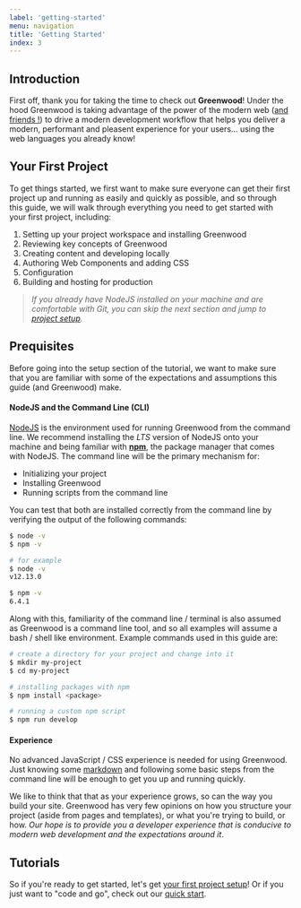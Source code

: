 ```yaml
---
label: 'getting-started'
menu: navigation
title: 'Getting Started'
index: 3
---
```


## Introduction
First off, thank you for taking the time to check out **Greenwood**!  Under the hood Greenwood is taking advantage of the power of the modern web ([and friends !](/docs/tech-stack/)) to drive a modern development workflow that helps you deliver a modern, performant and pleasent experience for your users... using the web languages you already know!

## Your First Project
To get things started, we first want to make sure everyone can get their first project up and running as easily and quickly as possible, and so through this guide, we will walk through everything you need to get started with your first project, including:

1. Setting up your project workspace and installing Greenwood
1. Reviewing key concepts of Greenwood
1. Creating content and developing locally
1. Authoring Web Components and adding CSS
1. Configuration
1. Building and hosting for production

> _If you already have NodeJS installed on your machine and are comfortable with Git, you can skip the next section and jump to [project setup](/getting-started/project-setup)._

## Prequisites
Before going into the setup section of the tutorial, we want to make sure that you are familiar with some of the expectations and assumptions this guide (and Greenwood) make.

#### NodeJS and the Command Line (CLI)
[NodeJS](https://nodejs.org/) is the environment used for running Greenwood from the command line.  We recommend installing the _LTS_ version of NodeJS onto your machine and being familiar with [**npm**](https://www.npmjs.com/), the package manager that comes with NodeJS.  The command line will be the primary mechanism for:
- Initializing your project
- Installing Greenwood
- Running scripts from the command line

You can test that both are installed correctly from the command line by verifying the output of the following commands:
```bash
$ node -v
$ npm -v

# for example
$ node -v
v12.13.0

$ npm -v
6.4.1
```

Along with this, familiarity of the command line / terminal is also assumed as Greenwood is a command line tool, and so all examples will assume a bash / shell like environment.  Example commands used in this guide are:
```bash
# create a directory for your project and change into it
$ mkdir my-project
$ cd my-project

# installing packages with npm
$ npm install <package>

# running a custom npm script
$ npm run develop
```

#### Experience
No advanced JavaScript / CSS experience is needed for using Greenwood.  Just knowing some [markdown](https://daringfireball.net/projects/markdown/) and following some basic steps from the command line will be enough to get you up and running quickly.

We like to think that that as your experience grows, so can the way you build your site.  Greenwood has very few opinions on how you structure your project (aside from pages and templates), or what you're trying to build, or how.  _Our hope is to provide you a developer experience that is conducive to modern web development and the expectations around it_.

## Tutorials
So if you're ready to get started, let's get [your first project setup](/getting-started/project-setup/)!  Or if you just want to "code and go", check out our [quick start](/getting-started/quick-start/).
